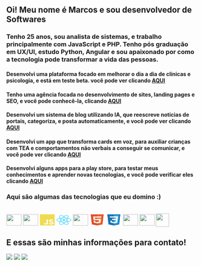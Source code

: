 ## Oi! Meu nome é Marcos e sou desenvolvedor de Softwares
### Tenho 25 anos, sou analista de sistemas, e trabalho principalmente com JavaScript e PHP. Tenho pós graduação em UX/UI, estudo Python, Angular e sou apaixonado por como a tecnologia pode transformar a vida das pessoas.
#### Desenvolvi uma plataforma focado em melhorar o dia a dia de clínicas e psicologia, e está em teste beta. você pode ver clicando <a href="https://psiche.app.br">AQUI</a>
#### Tenho uma agência focada no desenvolvimento de sites, landing pages e SEO, e você pode conhecê-la, clicando <a href="https://sancalproducoes.com.br">AQUI</a>
#### Desenvolvi um sistema de blog utilizando IA, que reescreve noticias de portais, categoriza, e posta automaticamente, e você pode ver clicando <a href="https://sancalproducoes.com.br/news">AQUI</a>
#### Desenvolvi um app que transforma cards em voz, para auxiliar crianças com TEA e comportamentos não verbais a conseguir se comunicar, e você pode ver clicando <a href="https://play.google.com/store/apps/details?id=com.sancal.falafacil&hl=pt_BR">AQUI</a>
#### Desenvolvi alguns apps para a play store, para testar meus conhecimentos e aprender novas tecnologias, e você pode verificar eles clicando <a href="https://play.google.com/store/apps/dev?id=6809818466029255545&hl=pt_BR">AQUI</a>

### Aqui são algumas das tecnologias que eu domino :)
<div style="display: inline_block"><br>
  <img align="center" height="30" width="40" src="https://cdn.jsdelivr.net/gh/devicons/devicon/icons/photoshop/photoshop-plain.svg">
  <img align="center" height="30" width="40" src="https://cdn.jsdelivr.net/gh/devicons/devicon/icons/illustrator/illustrator-plain.svg">
  <img align="center" height="30" width="40" src="https://raw.githubusercontent.com/devicons/devicon/master/icons/javascript/javascript-plain.svg">
  <img align="center" height="30" width="40" src="https://raw.githubusercontent.com/devicons/devicon/master/icons/react/react-original.svg">
  <img align="center" height="30" width="40" src="https://cdn.jsdelivr.net/gh/devicons/devicon/icons/angularjs/angularjs-original.svg">
  <img align="center" height="30" width="40" src="https://raw.githubusercontent.com/devicons/devicon/master/icons/html5/html5-original.svg">
  <img align="center" height="30" width="40" src="https://raw.githubusercontent.com/devicons/devicon/master/icons/css3/css3-original.svg">
  <img align="center" height="30" width="40" src="https://cdn.jsdelivr.net/gh/devicons/devicon/icons/postgresql/postgresql-original.svg">
  <img align="center" height="30" width="40" src="https://cdn.jsdelivr.net/gh/devicons/devicon/icons/mysql/mysql-original.svg">
  <a href="https://marcossancal.github.io/"><img align="center" height="35" width="35" src=https://icones.pro/wp-content/uploads/2021/06/icone-github-grise.png"></a>
</div>

## E essas são minhas informações para contato!

<div> 
  <a href="https://instagram.com/marcossancal" target="_blank"><img src="https://img.shields.io/badge/-Instagram-%23E4405F?style=for-the-badge&logo=instagram&logoColor=white" target="_blank"></a>
  <a href = "mailto:marcos.sanches@sancalproducoes.com"><img src="https://img.shields.io/badge/-Gmail-%23333?style=for-the-badge&logo=gmail&logoColor=white" target="_blank"></a>
  <a href="https://www.linkedin.com/in/marcossancal" target="_blank"><img src="https://img.shields.io/badge/-LinkedIn-%230077B5?style=for-the-badge&logo=linkedin&logoColor=white" target="_blank"></a> 
</div>
